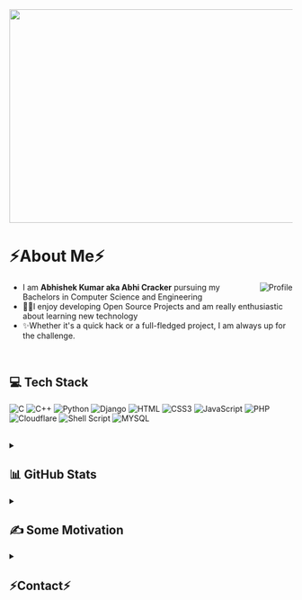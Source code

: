 <div align="center">
  <img src="https://i.imgur.com/R0ae7rE.gif?maxwidth=760&fidelity=grand" width="2000" height="380">
</div>

# ⚡About Me⚡
<a href="https://AbhiCracker.com" target="_blank"><img ALIGN="RIGHT" src="https://images.weserv.nl/?url=avatars.githubusercontent.com/u/98258595?v=4&h=200&w=200&fit=cover&mask=circle&maxage=7d" alt="Profile" />
</a>
  
- I am **Abhishek Kumar aka Abhi Cracker** pursuing my Bachelors in Computer Science and Engineering
- 👨‍💻I enjoy developing Open Source Projects and am really enthusiastic about learning new technology
- ✨Whether it's a quick hack or a full-fledged project, I am always up for the challenge.

<br/>

## 💻 Tech Stack
![C](	https://img.shields.io/badge/C-00599C?style=for-the-badge&logo=c&logoColor=white) ![C++](https://img.shields.io/badge/C%2B%2B-00599C?style=for-the-badge&logo=c%2B%2B&logoColor=white) ![Python](https://img.shields.io/badge/Python-14354C?style=for-the-badge&logo=python&logoColor=white) ![Django](https://img.shields.io/badge/Django-092E20?style=for-the-badge&logo=django&logoColor=white) ![HTML](https://img.shields.io/badge/HTML5-E34F26?style=for-the-badge&logo=html5&logoColor=white) ![CSS3](https://img.shields.io/badge/CSS3-1572B6?style=for-the-badge&logo=css3&logoColor=white) ![JavaScript](https://img.shields.io/badge/JavaScript-F7DF1E?style=for-the-badge&logo=JavaScript&logoColor=white)
![PHP](https://img.shields.io/badge/PHP-777BB4?style=for-the-badge&logo=php&logoColor=white) ![Cloudflare](https://img.shields.io/badge/Cloudflare-F38020?style=for-the-badge&logo=Cloudflare&logoColor=white) ![Shell Script](https://img.shields.io/badge/Shell_Script-121011?style=for-the-badge&logo=gnu-bash&logoColor=white) ![MYSQL](https://img.shields.io/badge/MySQL-00000F?style=for-the-badge&logo=mysql&logoColor=white) 

<br/>

<details markdown="1"> 
<summary>

## 📊 GitHub Stats
</summary>

![](https://github-readme-stats.vercel.app/api?username=AbhiCrackerOfficial&theme=calm&hide_border=false&include_all_commits=false&count_private=false)<br/>
![](https://github-readme-streak-stats.herokuapp.com/?user=AbhiCrackerOfficial&theme=calm&hide_border=false)<br/>
![](https://github-readme-stats.vercel.app/api/top-langs/?username=AbhiCrackerOfficial&theme=calm&hide_border=false&include_all_commits=false&count_private=false&layout=compact)
<br/>
</details>
<details markdown="1"> 
<summary>

## ✍️ Some Motivation
</summary>

![](https://quotes-github-readme.vercel.app/api?type=horizontal&theme=radical)
<br/>
</details>
<details markdown="1"> 
<summary>

## ⚡Contact⚡
</summary>

[![Telegram](https://img.shields.io/badge/Telegram-2CA5E0?style=for-the-badge&logo=telegram&logoColor=white)](https://t.me/AbhiCracker001)

</details>
